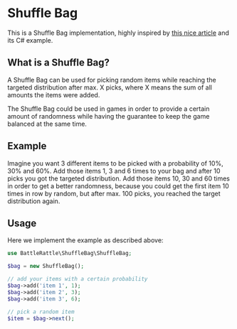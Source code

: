 Shuffle Bag
===========

This is a Shuffle Bag implementation, highly inspired by [this nice article](http://gamedev.tutsplus.com/tutorials/implementation/shuffle-bags-making-random-feel-more-random/) and its C# example.

What is a Shuffle Bag?
----------------------

A Shuffle Bag can be used for picking random items while reaching the targeted distribution after max. X picks, where X means the sum of all amounts the items were added.

The Shuffle Bag could be used in games in order to provide a certain amount of randomness while having the guarantee to keep the game balanced at the same time.

Example
-------

Imagine you want 3 different items to be picked with a probability of 10%, 30% and 60%. Add those items 1, 3 and 6 times to your bag and after 10 picks you got the targeted distribution.
Add those items 10, 30 and 60 times in order to get a better randomness, because you could get the first item 10 times in row by random, but after max. 100 picks, you reached the target distribution again.

Usage
-----

Here we implement the example as described above:

```php
use BattleRattle\ShuffleBag\ShuffleBag;

$bag = new ShuffleBag();

// add your items with a certain probability
$bag->add('item 1', 1);
$bag->add('item 2', 3);
$bag->add('item 3', 6);

// pick a random item
$item = $bag->next();
```